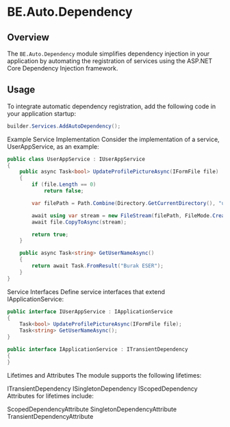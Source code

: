 # BE.Auto.Dependency

## Overview

The `BE.Auto.Dependency` module simplifies dependency injection in your application by automating the registration of services using the ASP.NET Core Dependency Injection framework.

## Usage

To integrate automatic dependency registration, add the following code in your application startup:

```csharp
builder.Services.AddAutoDependency();
```
Example Service Implementation
Consider the implementation of a service, UserAppService, as an example:
```csharp
public class UserAppService : IUserAppService
{
    public async Task<bool> UpdateProfilePictureAsync(IFormFile file)
    {
        if (file.Length == 0)
            return false;

        var filePath = Path.Combine(Directory.GetCurrentDirectory(), "uploads", file.FileName);

        await using var stream = new FileStream(filePath, FileMode.Create);
        await file.CopyToAsync(stream);

        return true;
    }

    public async Task<string> GetUserNameAsync()
    {
        return await Task.FromResult("Burak ESER");
    }
}
```
Service Interfaces
Define service interfaces that extend IApplicationService:

```csharp
public interface IUserAppService : IApplicationService
{
    Task<bool> UpdateProfilePictureAsync(IFormFile file);
    Task<string> GetUserNameAsync();
}

public interface IApplicationService : ITransientDependency
{
}
```
Lifetimes and Attributes
The module supports the following lifetimes:

ITransientDependency
ISingletonDependency
IScopedDependency
Attributes for lifetimes include:

ScopedDependencyAttribute
SingletonDependencyAttribute
TransientDependencyAttribute






